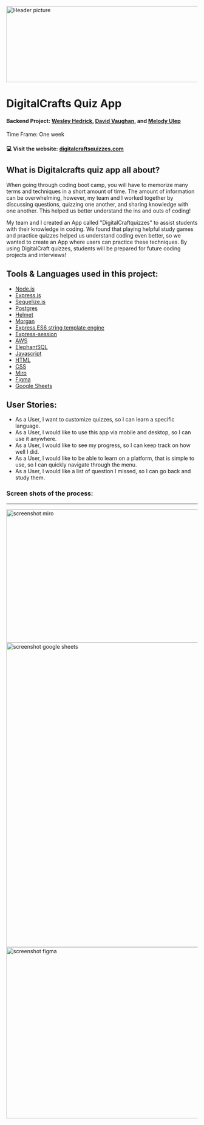 <img src="https://github.com/wesleyhedrick/DigitalCraftsQuizApp/blob/master/public/stylesheets/images/readme-banner.png" align="middle" src="image.jpg" 
width="800" height="200" alt="Header picture" />

# DigitalCrafts Quiz App



#### **Backend Project:** [Wesley Hedrick](https://github.com/wesleyhedrick), [David Vaughan](https://github.com/davidvaughan86), and [Melody Ulep](https://github.com/mculep)

Time Frame: One week


#### 💻  Visit the website: [digitalcraftsquizzes.com](https://digitalcraftsquizzes.com)



## What is Digitalcrafts quiz app all about?



When going through coding boot camp, you will have to memorize many terms and techniques in a short amount of time. The amount of information can be overwhelming, however, my team and I worked together by discussing questions, quizzing one another, and sharing knowledge with one another. This helped us better understand the ins and outs of coding!

My team and I created an App called "DigitalCraftquizzes" to assist students with their knowledge in coding. We found that playing helpful study games and practice quizzes helped us understand coding even better, so we wanted to create an App where users can practice these techniques. By using DigitalCraft quizzes, students will be prepared for future coding projects and interviews!



## Tools & Languages used in this project:

-   [Node.js](https://nodejs.org/en/)
-   [Express.js](https://expressjs.com)
-   [Sequelize.js](https://sequelize.org)
-   [Postgres](https://www.postgresql.org)
-   [Helmet](https://www.npmjs.com/package/helmet)
-   [Morgan](https://www.npmjs.com/package/morgan) 
-   [Express ES6 string template engine](https://www.npmjs.com/package/express-es6-template-engine)
-   [Express-session](https://www.npmjs.com/package/express-session)
-   [AWS](https://aws.amazon.com)
-   [ElephantSQL](https://www.elephantsql.com)
-   [Javascript](https://www.javascript.com)
-   [HTML](https://html.com)
-   [CSS](https://www.w3schools.com/html/)
-   [Miro](https://miro.com/)
-   [Figma](https://www.figma.com/)
-   [Google Sheets](https://www.google.com/sheets/about/)


## User Stories:

- As a User, I want to customize quizzes, so I can learn a specific language.
- As a User, I would like to use this app via mobile and desktop, so I can use it anywhere.
- As a User, I would like to see my progress, so I can keep track on how well I did.
- As a User, I would like to be able to learn on a platform, that is simple to use, so I can quickly navigate through the menu.
- As a User, I would like a list of question I missed, so I can go back and study them. 



### Screen shots of the process:

---

<img src="https://github.com/wesleyhedrick/DigitalCraftsQuizApp/blob/master/public/stylesheets/images/miro.png" width="1000" height="350" alt="screenshot miro" />


<img src="https://github.com/wesleyhedrick/DigitalCraftsQuizApp/blob/master/public/stylesheets/images/google-sheets.png" width="1000" height="800" alt="screenshot google sheets" />


<img src="https://github.com/wesleyhedrick/DigitalCraftsQuizApp/blob/master/public/stylesheets/images/figma.png" width="1000" height="450" alt="screenshot figma" />


